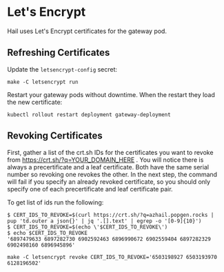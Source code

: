 # Let's Encrypt

Hail uses Let's Encrypt certificates for the gateway pod.

## Refreshing Certificates

Update the `letsencrypt-config` secret:

```
make -C letsencrypt run
```

Restart your gateway pods without downtime. When the restart they load the new certificate:

```
kubectl rollout restart deployment gateway-deployment
```

## Revoking Certificates

First, gather a list of the crt.sh IDs for the certificates you want to revoke from
https://crt.sh/?q=YOUR_DOMAIN_HERE . You will notice there is always a precertificate and a leaf
certificate. Both have the same serial number so revoking one revokes the other. In the next step,
the command will fail if you specify an already revoked certificate, so you should only specify one
of each precertificate and leaf certificate pair.

To get list of ids run the following:
```
$ CERT_IDS_TO_REVOKE=$(curl https://crt.sh/?q=azhail.popgen.rocks | pup 'td.outer a json{}' | jq '.[].text' | egrep -o '[0-9]{10}')
$ CERT_IDS_TO_REVOKE=$(echo \'$CERT_IDS_TO_REVOKE\')
$ echo $CERT_IDS_TO_REVOKE
'6897479633 6897282730 6902592463 6896990672 6902559404 6897282329 6902498160 6896945896'
```

```
make -C letsencrypt revoke CERT_IDS_TO_REVOKE='6503198927 6503193970 6128196502'
```
